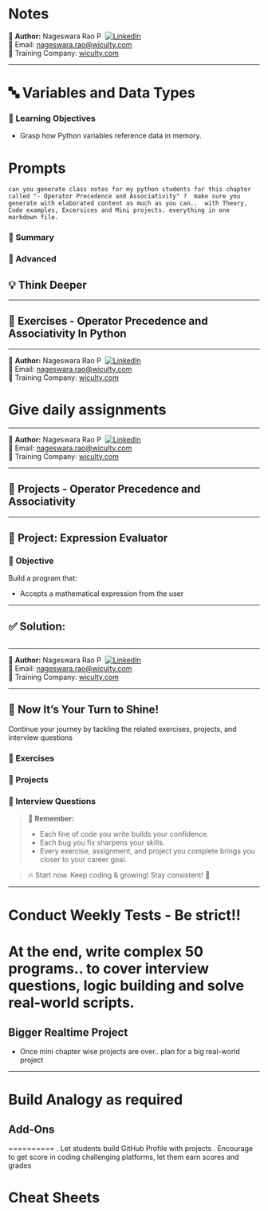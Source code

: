# Notes

👤 **Author:** Nageswara Rao P &nbsp;[![LinkedIn](https://img.shields.io/badge/LinkedIn-%230077B5.svg?style=flat-square&logo=linkedin&logoColor=white)](https://www.linkedin.com/in/nageshvkn)  
📧 Email: [nageswara.rao@wiculty.com](mailto:nageswara.rao@wiculty.com)  
🏢 Training Company: [wiculty.com](https://wiculty.com)

---

# 🔤 Variables and Data Types

### 🎯 Learning Objectives
- Grasp how Python variables reference data in memory.

# Prompts
```
can you generate class notes for my python students for this chapter called "- Operator Precedence and Associativity" ?  make sure you generate with elaborated content as much as you can..  with Theory, Code examples, Excersices and Mini projects. everything in one markdown file.
```

### 🧠 Summary

### 🚀 Advanced

## 💡 Think Deeper

---



## 🧪 Exercises - Operator Precedence and Associativity In Python

---

👤 **Author:** Nageswara Rao P &nbsp;[![LinkedIn](https://img.shields.io/badge/LinkedIn-%230077B5.svg?style=flat-square&logo=linkedin&logoColor=white)](https://www.linkedin.com/in/nageshvkn)  
📧 Email: [nageswara.rao@wiculty.com](mailto:nageswara.rao@wiculty.com)  
🏢 Training Company: [wiculty.com](https://wiculty.com)

# Give daily assignments

---

👤 **Author:** Nageswara Rao P &nbsp;[![LinkedIn](https://img.shields.io/badge/LinkedIn-%230077B5.svg?style=flat-square&logo=linkedin&logoColor=white)](https://www.linkedin.com/in/nageshvkn)  
📧 Email: [nageswara.rao@wiculty.com](mailto:nageswara.rao@wiculty.com)  
🏢 Training Company: [wiculty.com](https://wiculty.com)

---

## 🔨 Projects - Operator Precedence and Associativity

---

## 🧩 Project: Expression Evaluator

### 🎯 Objective
Build a program that:
- Accepts a mathematical expression from the user

---

## ✅ Solution:
```python
```

---

👤 **Author:** Nageswara Rao P &nbsp;[![LinkedIn](https://img.shields.io/badge/LinkedIn-%230077B5.svg?style=flat-square&logo=linkedin&logoColor=white)](https://www.linkedin.com/in/nageshvkn)  
📧 Email: [nageswara.rao@wiculty.com](mailto:nageswara.rao@wiculty.com)  
🏢 Training Company: [wiculty.com](https://wiculty.com)

---

## 🔔 Now It’s Your Turn to Shine!
Continue your journey by tackling the related exercises, projects, and interview questions

### 🎯 Exercises
### 🔨 Projects
### 💼 Interview Questions

> 🚀 **Remember:**  
> - Each line of code you write builds your confidence.  
> - Each bug you fix sharpens your skills.  
> - Every exercise, assignment, and project you complete brings you closer to your career goal.  

> 🔥 Start now. Keep coding & growing! Stay consistent! 💪

---

# Conduct Weekly Tests - Be strict!!

# At the end, write complex 50 programs.. to cover interview questions, logic building and solve real-world scripts.


## Bigger Realtime Project
- Once mini chapter wise projects are over.. plan for a big real-world project

---

# Build Analogy as required

## Add-Ons
==========
. Let students build GitHub Profile with projects
. Encourage to get score in coding challenging platforms, let them earn scores and grades


# Cheat Sheets
